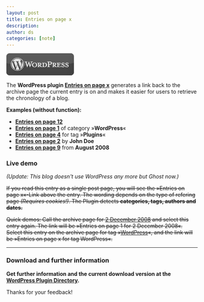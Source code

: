 ```yaml
---
layout: post
title: Entries on page x
description:
author: ds
categories: [note]
---
```



![WordPress](/content/images/2015/02/wordpress.png)

The **WordPress plugin [Entries on page x](http://wordpress.org/extend/plugins/entries-on-page-x/)** generates a link back to the archive page the current entry is on and makes it easier for users to retrieve the chronology of a blog.

**Examples (without function):**

- [**Entries on page 12**](#)
- [**Entries on page 1**](#) of category »**WordPress**«
- [**Entries on page 4**](#) for tag »**Plugins**«
- [**Entries on page 2**](#) by **John Doe**
- [**Entries on page 9**](#) from **August 2008**

### Live demo

_(Update: This blog doesn't use WordPress any more but Ghost now.)_

~~If you read this entry as a single post page, you will see the »Entries on page x«-Link above the entry. The wording depends on the type of refering page *(Requires cookies!)*. The Plugin detects **categories, tags, authors and dates.**~~

~~Quick demos: Call the archive page for [2 December 2008](/2008/12/02/) and select this entry again. The link will be »Entries on page 1 for 2 December 2008«. Select this entry on the archive page for tag »[WordPress](/schlagwort/wordpress/)«, and the link will be »Entries on page x for tag WordPress«.~~

---

### Download and further information

**Get further information and the current download version at the  
[WordPress Plugin Directory](http://wordpress.org/extend/plugins/entries-on-page-x/).**

Thanks for your feedback!
